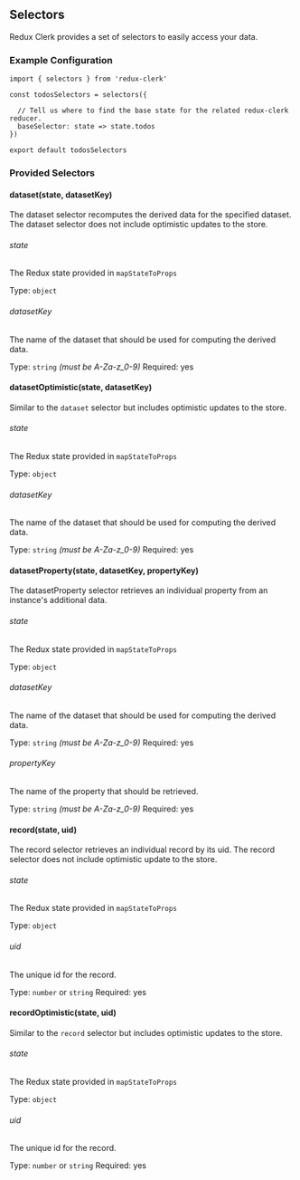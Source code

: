 ## Selectors
Redux Clerk provides a set of selectors to easily access your data.

### Example Configuration
```
import { selectors } from 'redux-clerk'

const todosSelectors = selectors({

  // Tell us where to find the base state for the related redux-clerk reducer.
  baseSelector: state => state.todos
})

export default todosSelectors
```

### Provided Selectors

#### dataset(state, datasetKey)
The dataset selector recomputes the derived data for the specified dataset. The dataset selector does not include optimistic updates to the store.

###### state
The Redux state provided in `mapStateToProps`

Type: `object`

###### datasetKey
The name of the dataset that should be used for computing the derived data.

Type: `string` _(must be A-Za-z_0-9)_
Required: yes

#### datasetOptimistic(state, datasetKey)
Similar to the `dataset` selector but includes optimistic updates to the store.

###### state
The Redux state provided in `mapStateToProps`

Type: `object`

###### datasetKey
The name of the dataset that should be used for computing the derived data.

Type: `string` _(must be A-Za-z_0-9)_
Required: yes

#### datasetProperty(state, datasetKey, propertyKey)
The datasetProperty selector retrieves an individual property from an instance's additional data.

###### state
The Redux state provided in `mapStateToProps`

Type: `object`

###### datasetKey
The name of the dataset that should be used for computing the derived data.

Type: `string` _(must be A-Za-z_0-9)_
Required: yes

###### propertyKey
The name of the property that should be retrieved.

Type: `string` _(must be A-Za-z_0-9)_
Required: yes

#### record(state, uid)
The record selector retrieves an individual record by its uid. The record selector does not include optimistic update to the store.

###### state
The Redux state provided in `mapStateToProps`

Type: `object`

###### uid
The unique id for the record.

Type: `number` or `string`
Required: yes

#### recordOptimistic(state, uid)
Similar to the `record` selector but includes optimistic updates to the store. 

###### state
The Redux state provided in `mapStateToProps`

Type: `object`

###### uid
The unique id for the record.

Type: `number` or `string`
Required: yes
